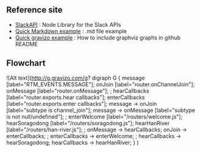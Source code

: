 Reference site
-
* [SlackAPI](https://github.com/slackhq/node-slack-sdk) : Node Library for the Slack APIs
* [Quick Markdown example](http://www.unexpected-vortices.com/sw/rippledoc/quick-markdown-example.html) : .md file example
* [Quick gravizo example](https://github.com/TLmaK0/gravizo) : How to include graphviz graphs in github README

Flowchart
-
![Alt text](http://g.gravizo.com/g?
  digraph G {
    message [label="RTM_EVENTS.MESSAGE"];
    onJoin [label="router.onChannelJoin"];
    onMessage [label="router.onMessage"];
    ;
    hearCallbacks [label="router.exports.hear callbacks"];
    enterCallbacks [label="router.exports.enter callbacks"];
    message -> onJoin [label="subtype is channel_join"];
    message -> onMessage [label="subtype is not null/undefined"];
    ;
    enterWelcome [label="/routers/welcome.js"];
    hearSoragodong [label="/routers/soragodong.js"];
    hearHanRiver [label="/routers/han-river.js"];
    ;
    onMessage -> hearCallbacks;
    onJoin -> enterCallbacks;
    ;
    enterCallbacks -> enterWelcome;
    ;
    hearCallbacks -> hearSoragodong;
    hearCallbacks -> hearHanRiver;
  }
)

